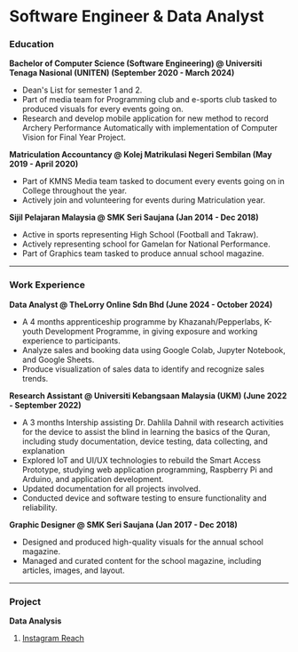 # Software Engineer & Data Analyst

### Education
**Bachelor of Computer Science (Software Engineering) @ Universiti Tenaga Nasional (UNITEN) (September 2020 - March 2024)**
- Dean's List for semester 1 and 2.
- Part of media team for Programming club and e-sports club tasked to produced visuals for every events going on.
- Research and develop mobile application for new method to record Archery Performance Automatically with implementation of Computer Vision for Final Year Project.

**Matriculation Accountancy @ Kolej Matrikulasi Negeri Sembilan (May 2019 - April 2020)**
- Part of KMNS Media team tasked to document every events going on in College throughout the year.
- Actively join and volunteering for events during Matriculation year.

**Sijil Pelajaran Malaysia @ SMK Seri Saujana (Jan 2014 - Dec 2018)**
- Active in sports representing High School (Football and Takraw).
- Actively representing school for Gamelan for National Performance.
- Part of Graphics team tasked to produce annual school magazine.
  
---
### Work Experience
**Data Analyst @ TheLorry Online Sdn Bhd (June 2024 - October 2024)**
- A 4 months apprenticeship programme by Khazanah/Pepperlabs, K-youth Development Programme, in giving exposure and working experience to participants.
- Analyze sales and booking data using Google Colab, Jupyter Notebook, and Google Sheets.
- Produce visualization of sales data to identify and recognize sales trends.

**Research Assistant @ Universiti Kebangsaan Malaysia (UKM) (June 2022 - September 2022)**
- A 3 months Intership assisting Dr. Dahlila Dahnil with research activities for the device to assist the blind in learning the basics of the Quran, including study documentation, device testing, data collecting, and explanation
- Explored IoT and UI/UX technologies to rebuild the Smart Access Prototype, studying web application programming, Raspberry Pi and Arduino, and application development.
- Updated documentation for all projects involved.
- Conducted device and software testing to ensure functionality and reliability.

**Graphic Designer @ SMK Seri Saujana (Jan 2017 - Dec 2018)**
- Designed and produced high-quality visuals for the annual school magazine.
- Managed and curated content for the school magazine, including articles, images, and layout.

---
### Project
**Data Analysis**
<br>
1. [Instagram Reach](https://github.com/DanzThing/danzthing.github.io/blob/main/Reach%20Analysis%20(Instagram).ipynb)

